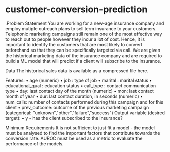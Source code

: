 # customer-conversion-prediction
.Problem Statement You are working for a new-age insurance company and employ mutiple outreach plans to sell term insurance to your customers. Telephonic marketing campaigns still remain one of the most effective way to reach out to people however they incur a lot of cost. Hence, it is important to identify the customers that are most likely to convert beforehand so that they can be specifically targeted via call. We are given the historical marketing data of the insurance company and are required to build a ML model that will predict if a client will subscribe to the insurance.

Data The historical sales data is available as a compressed file here.

Features: • age (numeric) • job : type of job • marital : marital status • educational_qual : education status • call_type : contact communication type • day: last contact day of the month (numeric) • mon: last contact month of year • dur: last contact duration, in seconds (numeric) • num_calls: number of contacts performed during this campaign and for this client • prev_outcome: outcome of the previous marketing campaign (categorical: "unknown","other","failure","success") Output variable (desired target): • y - has the client subscribed to the insurance?

Minimum Requirements It is not sufficient to just fit a model - the model must be analysed to find the important factors that contribute towards the conversion rate. AUROC must be used as a metric to evaluate the performance of the models.
